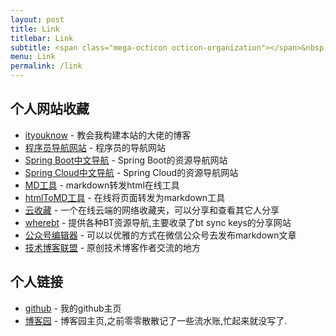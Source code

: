 ```yaml
---
layout: post
title: Link
titlebar: Link
subtitle: <span class="mega-octicon octicon-organization"></span>&nbsp;&nbsp; Resource link
menu: Link
permalink: /link
---
```



## 个人网站收藏

- [ityouknow](http://www.ityouknow.com/) - 教会我构建本站的大佬的博客
- [程序员导航网站](http://tooool.org/) - 程序员的导航网站
- [Spring Boot中文导航](http://springboot.fun/) - Spring Boot的资源导航网站
- [Spring Cloud中文导航](http://springcloud.fun/) - Spring Cloud的资源导航网站
- [MD工具](http://relatos.top/md/) - markdown转发html在线工具  
- [htmlToMD工具](http://relatos.top/2md/) - 在线将页面转发为markdown工具  
- [云收藏](http://www.favorites.ren/) - 一个在线云端的网络收藏夹，可以分享和查看其它人分享
- [wherebt](http://wherebt.com/) - 提供各种BT资源导航,主要收录了bt sync keys的分享网站
- [公众号编辑器](http://md.ityouknow.com/) - 可以以优雅的方式在微信公众号去发布markdown文章
- [技术博客联盟](http://techblog.pub/) - 原创技术博客作者交流的地方


## 个人链接

- [github](https://github.com/Tomcatkai) -  我的github主页
- [博客园](https://www.cnblogs.com/KEVENZH123/) - 博客园主页,之前零零散散记了一些流水账,忙起来就没写了.


